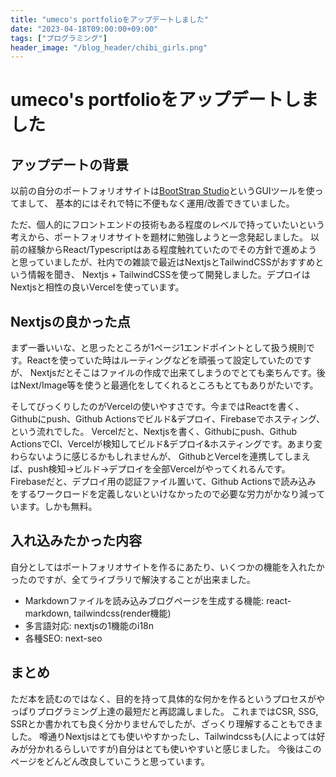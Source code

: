 ```yaml
---
title: "umeco's portfolioをアップデートしました"
date: "2023-04-18T09:00:00+09:00"
tags: ["プログラミング"]
header_image: "/blog_header/chibi_girls.png"
---
```


# umeco's portfolioをアップデートしました

## アップデートの背景

以前の自分のポートフォリオサイトは[BootStrap Studio](https://bootstrapstudio.io)というGUIツールを使ってまして、
基本的にはそれで特に不便もなく運用/改善できていました。

ただ、個人的にフロントエンドの技術もある程度のレベルで持っていたいという考えから、ポートフォリオサイトを題材に勉強しようと一念発起しました。
以前の経験からReact/Typescriptはある程度触れていたのでその方針で進めようと思っていましたが、社内での雑談で最近はNextjsとTailwindCSSがおすすめという情報を聞き、
Nextjs + TailwindCSSを使って開発しました。デプロイはNextjsと相性の良いVercelを使っています。

## Nextjsの良かった点

まず一番いいな、と思ったところが1ページ1エンドポイントとして扱う規則です。Reactを使っていた時はルーティングなどを頑張って設定していたのですが、
Nextjsだとそこはファイルの作成で出来てしまうのでとても楽ちんです。後はNext/Image等を使うと最適化をしてくれるところもとてもありがたいです。

そしてびっくりしたのがVercelの使いやすさです。今まではReactを書く、Githubにpush、Github Actionsでビルド&デプロイ、Firebaseでホスティング、という流れでした。
Vercelだと、Nextjsを書く、Githubにpush、Github ActionsでCI、Vercelが検知してビルド&デプロイ&ホスティングです。あまり変わらないように感じるかもしれませんが、
GithubとVercelを連携してしまえば、push検知->ビルド->デプロイを全部Vercelがやってくれるんです。Firebaseだと、デプロイ用の認証ファイル置いて、Github Actionsで読み込み
をするワークロードを定義しないといけなかったので必要な労力がかなり減っています。しかも無料。

## 入れ込みたかった内容

自分としてはポートフォリオサイトを作るにあたり、いくつかの機能を入れたかったのですが、全てライブラリで解決することが出来ました。
* Markdownファイルを読み込みブログページを生成する機能: react-markdown, tailwindcss(render機能)
* 多言語対応: nextjsの1機能のi18n
* 各種SEO: next-seo

## まとめ

ただ本を読むのではなく、目的を持って具体的な何かを作るというプロセスがやっぱりプログラミング上達の最短だと再認識しました。
これまではCSR, SSG, SSRとか書かれても良く分かりませんでしたが、ざっくり理解することもできました。
噂通りNextjsはとても使いやすかったし、Tailwindcssも(人によっては好みが分かれるらしいですが)自分はとても使いやすいと感じました。
今後はこのページをどんどん改良していこうと思っています。
